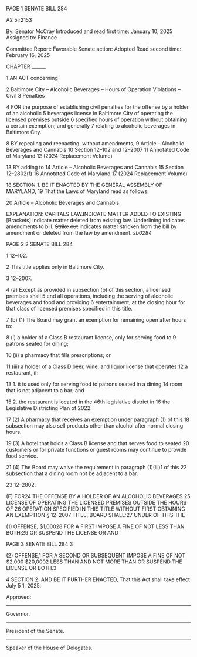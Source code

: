 PAGE 1
SENATE BILL 284

A2 5lr2153

By: Senator McCray
Introduced and read first time: January 10, 2025
Assigned to: Finance

Committee Report: Favorable
Senate action: Adopted
Read second time: February 16, 2025

CHAPTER ______

1 AN ACT concerning

2 Baltimore City – Alcoholic Beverages – Hours of Operation Violations – Civil
3 Penalties

4 FOR the purpose of establishing civil penalties for the offense by a holder of an alcoholic
5 beverages license in Baltimore City of operating the licensed premises outside
6 specified hours of operation without obtaining a certain exemption; and generally
7 relating to alcoholic beverages in Baltimore City.

8 BY repealing and reenacting, without amendments,
9 Article – Alcoholic Beverages and Cannabis
10 Section 12–102 and 12–2007
11 Annotated Code of Maryland
12 (2024 Replacement Volume)

13 BY adding to
14 Article – Alcoholic Beverages and Cannabis
15 Section 12–2802(f)
16 Annotated Code of Maryland
17 (2024 Replacement Volume)

18 SECTION 1. BE IT ENACTED BY THE GENERAL ASSEMBLY OF MARYLAND,
19 That the Laws of Maryland read as follows:

20 Article – Alcoholic Beverages and Cannabis

EXPLANATION: CAPITALS LAW.INDICATE MATTER ADDED TO EXISTING
[Brackets] indicate matter deleted from existing law.
Underlining indicates amendments to bill.
~~Strike~~ ~~out~~ indicates matter stricken from the bill by amendment or deleted from the law by
amendment. *sb0284*

PAGE 2
2 SENATE BILL 284

1 12–102.

2 This title applies only in Baltimore City.

3 12–2007.

4 (a) Except as provided in subsection (b) of this section, a licensed premises shall
5 end all operations, including the serving of alcoholic beverages and food and providing
6 entertainment, at the closing hour for that class of licensed premises specified in this title.

7 (b) (1) The Board may grant an exemption for remaining open after hours to:

8 (i) a holder of a Class B restaurant license, only for serving food to
9 patrons seated for dining;

10 (ii) a pharmacy that fills prescriptions; or

11 (iii) a holder of a Class D beer, wine, and liquor license that operates
12 a restaurant, if:

13 1. it is used only for serving food to patrons seated in a dining
14 room that is not adjacent to a bar; and

15 2. the restaurant is located in the 46th legislative district in
16 the Legislative Districting Plan of 2022.

17 (2) A pharmacy that receives an exemption under paragraph (1) of this
18 subsection may also sell products other than alcohol after normal closing hours.

19 (3) A hotel that holds a Class B license and that serves food to seated
20 customers or for private functions or guest rooms may continue to provide food service.

21 (4) The Board may waive the requirement in paragraph (1)(iii)1 of this
22 subsection that a dining room not be adjacent to a bar.

23 12–2802.

(F) FOR24 THE OFFENSE BY A HOLDER OF AN ALCOHOLIC BEVERAGES
25 LICENSE OF OPERATING THE LICENSED PREMISES OUTSIDE THE HOURS OF
26 OPERATION SPECIFIED IN THIS TITLE WITHOUT FIRST OBTAINING AN EXEMPTION
§ 12–2007 TITLE, BOARD SHALL:27 UNDER OF THIS THE

(1) OFFENSE, $1,00028 FOR A FIRST IMPOSE A FINE OF NOT LESS THAN
BOTH;29 OR SUSPEND THE LICENSE OR AND

PAGE 3
SENATE BILL 284 3

(2) OFFENSE,1 FOR A SECOND OR SUBSEQUENT IMPOSE A FINE OF NOT
$2,000 $20,0002 LESS THAN AND NOT MORE THAN OR SUSPEND THE LICENSE OR
BOTH.3

4 SECTION 2. AND BE IT FURTHER ENACTED, That this Act shall take effect July
5 1, 2025.

Approved:

________________________________________________________________________________
Governor.

________________________________________________________________________________
President of the Senate.

________________________________________________________________________________
Speaker of the House of Delegates.